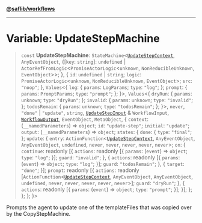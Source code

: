 [**@saflib/workflows**](../index.md)

---

# Variable: UpdateStepMachine

> `const` **UpdateStepMachine**: `StateMachine`\<[`UpdateStepContext`](../interfaces/UpdateStepContext.md), `AnyEventObject`, \{\[`key`: `string`\]: `undefined` \| `ActorRefFromLogic`\<`PromiseActorLogic`\<`unknown`, `NonReducibleUnknown`, `EventObject`\>\>; \}, \{ `id`: `undefined` \| `string`; `logic`: `PromiseActorLogic`\<`unknown`, `NonReducibleUnknown`, `EventObject`\>; `src`: `"noop"`; \}, `Values`\<\{ `log`: \{ `params`: `LogParams`; `type`: `"log"`; \}; `prompt`: \{ `params`: `PromptParams`; `type`: `"prompt"`; \}; \}\>, `Values`\<\{ `dryRun`: \{ `params`: `unknown`; `type`: `"dryRun"`; \}; `invalid`: \{ `params`: `unknown`; `type`: `"invalid"`; \}; `todosRemain`: \{ `params`: `unknown`; `type`: `"todosRemain"`; \}; \}\>, `never`, `"done"` \| `"update"`, `string`, [`UpdateStepInput`](../interfaces/UpdateStepInput.md) & `WorkflowInput`, [`WorkflowOutput`](../interfaces/WorkflowOutput.md), `EventObject`, `MetaObject`, \{ `context`: (`__namedParameters`) => `object`; `id`: `"update-step"`; `initial`: `"update"`; `output`: (`__namedParameters`) => `object`; `states`: \{ `done`: \{ `type`: `"final"`; \}; `update`: \{ `entry`: `ActionFunction`\<[`UpdateStepContext`](../interfaces/UpdateStepContext.md), `AnyEventObject`, `AnyEventObject`, `undefined`, `never`, `never`, `never`, `never`, `never`\>; `on`: \{ `continue`: readonly \[\{ `actions`: readonly \[\{ `params`: (`event`) => `object`; `type`: `"log"`; \}\]; `guard`: `"invalid"`; \}, \{ `actions`: readonly \[\{ `params`: (`event`) => `object`; `type`: `"log"`; \}\]; `guard`: `"todosRemain"`; \}, \{ `target`: `"done"`; \}\]; `prompt`: readonly \[\{ `actions`: readonly \[`ActionFunction`\<[`UpdateStepContext`](../interfaces/UpdateStepContext.md), `AnyEventObject`, `AnyEventObject`, `undefined`, `never`, `never`, `never`, `never`, `never`\>\]; `guard`: `"dryRun"`; \}, \{ `actions`: readonly \[\{ `params`: (`event`) => `object`; `type`: `"prompt"`; \}\]; \}\]; \}; \}; \}; \}\>

Prompts the agent to update one of the templateFiles that was copied over by the CopyStepMachine.
